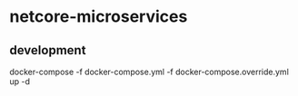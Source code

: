 # netcore-microservices

## development

docker-compose -f docker-compose.yml -f docker-compose.override.yml up -d